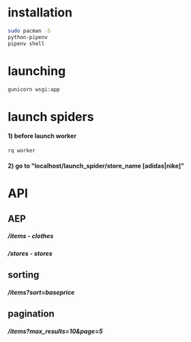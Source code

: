 # installation
```sh
sudo pacman -S
python-pipenv
pipenv shell
```
# launching
```sh
gunicorn wsgi:app
```
# launch spiders
#### 1) before launch worker
```sh
rq worker
```
#### 2) go to "localhost/launch_spider/store_name [adidas|nike]"

# API

## AEP
##### /items - clothes
##### /stores - stores

## sorting
##### /items?sort=baseprice

## pagination
##### /items?max_results=10&page=5
